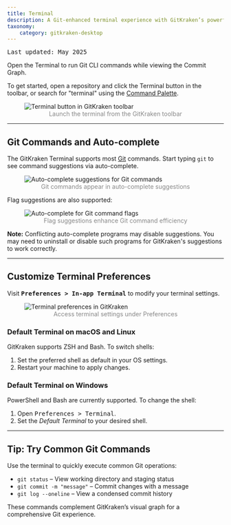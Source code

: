 ```yaml
---
title: Terminal
description: A Git-enhanced terminal experience with GitKraken’s powerful visual Git commit graph
taxonomy:
    category: gitkraken-desktop
---
```

<kbd>Last updated: May 2025</kbd>

Open the Terminal to run Git CLI commands while viewing the Commit Graph.

To get started, open a repository and click the Terminal <i class="fa fa-terminal" aria-hidden="true"></i> button in the toolbar, or search for "terminal" using the <a href="/working-with-repositories/command-palette">Command Palette</a>.

<figure>
  <img src="/wp-content/uploads/terminal-button-2025.png" srcset="/wp-content/uploads/terminal-button-2025@2x.png" class="help-center-img img-bordered" alt="Terminal button in GitKraken toolbar">
  <figcaption style="text-align:center; color:#888">Launch the terminal from the GitKraken toolbar</figcaption>
</figure>

---

## Git Commands and Auto-complete

The GitKraken Terminal supports most <a href="https://git-scm.com/" target="_blank">Git</a> commands. Start typing `git` to see command suggestions via auto-complete.

<figure>
  <img src="/wp-content/uploads/autocomplete-suggestions.png" class="help-center-img img-bordered" alt="Auto-complete suggestions for Git commands">
  <figcaption style="text-align:center; color:#888">Git commands appear in auto-complete suggestions</figcaption>
</figure>

Flag suggestions are also supported:

<figure>
  <img src="/wp-content/uploads/autocomplete-suggestions-flags.png" class="help-center-img img-bordered" alt="Auto-complete for Git command flags">
  <figcaption style="text-align:center; color:#888">Flag suggestions enhance Git command efficiency</figcaption>
</figure>

<div class='callout callout--warning'>
    <p><strong>Note:</strong> Conflicting auto-complete programs may disable suggestions. You may need to uninstall or disable such programs for GitKraken's suggestions to work correctly.</p>
</div>

---

## Customize Terminal Preferences

Visit <kbd><strong>Preferences > In-app Terminal</strong></kbd> to modify your terminal settings.

<figure>
  <img src="/wp-content/uploads/terminal-preferences-2025.png" srcset="/wp-content/uploads/terminal-preferences-2025@2x.png" class="help-center-img img-bordered" alt="Terminal preferences in GitKraken">
  <figcaption style="text-align:center; color:#888">Access terminal settings under Preferences</figcaption>
</figure>

### Default Terminal on macOS and Linux

GitKraken supports ZSH and Bash. To switch shells:
1. Set the preferred shell as default in your OS settings.
2. Restart your machine to apply changes.

### Default Terminal on Windows

PowerShell and Bash are currently supported. To change the shell:
1. Open <kbd>Preferences > Terminal</kbd>.
2. Set the _Default Terminal_ to your desired shell.

---

## Tip: Try Common Git Commands

Use the terminal to quickly execute common Git operations:

- `git status` – View working directory and staging status
- `git commit -m "message"` – Commit changes with a message
- `git log --oneline` – View a condensed commit history

These commands complement GitKraken’s visual graph for a comprehensive Git experience.
